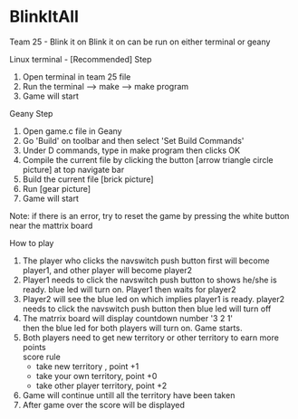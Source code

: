 # BlinkItAll 

Team 25 - Blink it on 
Blink it on can be run on either terminal or geany

Linux terminal - [Recommended]
Step
1)  Open terminal in team 25 file
2)  Run the terminal --> make --> make program
3)  Game will start



Geany
Step
1)  Open game.c file in Geany
2)  Go 'Build' on toolbar and then select 'Set Build Commands'
3)  Under D commands, type in make program then clicks OK
4)  Compile the current file by clicking the button [arrow triangle circle picture] at top navigate bar
5)  Build the current file [brick picture]
6)  Run [gear picture]
7)  Game will start

Note: if there is an error, try to reset the game by pressing the white button near the mattrix board

How to play
1)  The player who clicks the navswitch push button first will
    become player1, and other player will become player2
2)  Player1 needs to click the navswitch push button to shows he/she is ready.
    blue led will turn on. Player1 then waits for player2
3)  Player2 will see the blue led on which implies player1 is ready.
    player2 needs to click the navswitch push button then blue led will 
    turn off
4)  The matrrix board will display countdown number '3 2 1'  
    then the blue led for both players will turn on. Game starts.
5)  Both players need to get new territory or other territory to earn 
    more points  
    score rule
	- take new territory , point +1
	- take your own territory, point +0
	- take other player territory, point +2
6)  Game will continue untill all the territory have been taken
7)  After game over the score will be displayed


